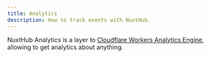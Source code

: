 ```yaml
---
title: Analytics
description: How to track events with NuxtHub.
---
```


NuxtHub Analytics is a layer to [Cloudflare Workers Analytics Engine](https://developers.cloudflare.com/analytics/analytics-engine/), allowing to get analytics about anything.
